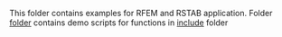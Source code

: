 This folder contains examples for RFEM and RSTAB application.
Folder [folder](/high_level_functions_demo) contains demo scripts for functions in [include](../include/) folder

